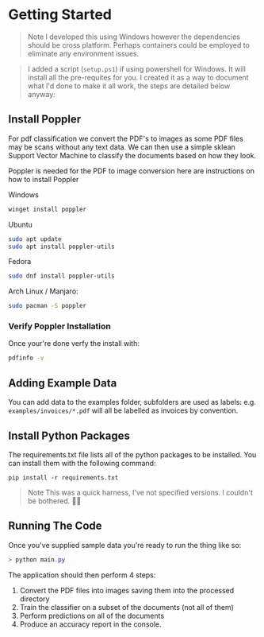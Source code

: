 

# Getting Started

> Note I developed this using Windows however the dependencies should be cross platform. Perhaps containers could be employed to eliminate any environment issues. 

> I added a script (`setup.ps1`) if using powershell for Windows. It will install all the pre-requites for you. I created it as a way to document what I'd done to make it all work, the steps are detailed below anyway:


## Install Poppler

For pdf classification we convert the PDF's to images as some PDF files may be scans without any text data. We can then use a simple sklean Support Vector Machine to classify the documents based on how they look.

Poppler is needed for the PDF to image conversion here are instructions on how to install Poppler

Windows

```powershell 
winget install poppler
```


Ubuntu 
``` bash
sudo apt update
sudo apt install poppler-utils
```

Fedora
``` bash
sudo dnf install poppler-utils
```

Arch Linux / Manjaro:
``` bash
sudo pacman -S poppler
```

### Verify Poppler Installation
Once your're done verfy the install with: 
``` bash
pdfinfo -v
```

## Adding Example Data

You can add data to the examples folder, subfolders are used as labels:
e.g. `examples/invoices/*.pdf` will all be labelled as invoices by convention.

## Install Python Packages

The requirements.txt file lists all of the python packages to be installed. You can install them with the following command: 

```
pip install -r requirements.txt
```

> Note This was a quick harness, I've not specified versions. I couldn't be bothered. 🤷🏽

## Running The Code
Once you've supplied sample data you're ready to run the thing like so:

```powershell
> python main.py
```

The application should then perform 4 steps:

1) Convert the PDF files into images saving them into the processed directory
2) Train the classifier on a subset of the documents (not all of them)
3) Perform predictions on all of the documents
4) Produce an accuracy report in the console.

